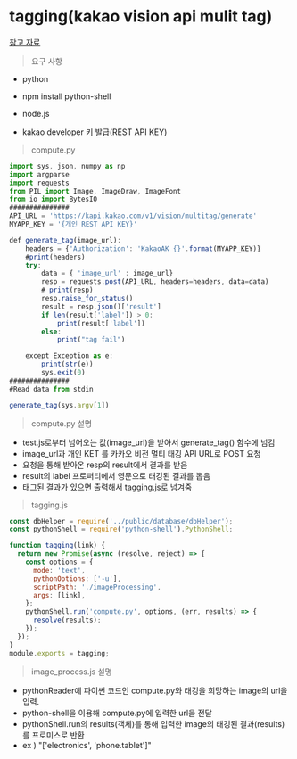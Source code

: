 
# tagging(kakao vision api mulit tag)

[참고 자료](https://developers.kakao.com/docs/latest/ko/vision/dev-guide#create-multi-tag)

> 요구 사항

- python

- npm install python-shell

- node.js

- kakao developer 키 발급(REST API KEY)



> compute.py

```jsx
import sys, json, numpy as np
import argparse
import requests
from PIL import Image, ImageDraw, ImageFont
from io import BytesIO
###############
API_URL = 'https://kapi.kakao.com/v1/vision/multitag/generate'
MYAPP_KEY = '{개인 REST API KEY}'

def generate_tag(image_url):
    headers = {'Authorization': 'KakaoAK {}'.format(MYAPP_KEY)}
    #print(headers)
    try:
        data = { 'image_url' : image_url}
        resp = requests.post(API_URL, headers=headers, data=data)
        # print(resp)
        resp.raise_for_status()
        result = resp.json()['result']
        if len(result['label']) > 0:
            print(result['label'])
        else:
            print("tag fail")

    except Exception as e:
        print(str(e))
        sys.exit(0)
###############
#Read data from stdin

generate_tag(sys.argv[1])
```



> compute.py 설명

- test.js로부터 넘어오는 값(image_url)을 받아서 generate_tag() 함수에 넘김
- image_url과 개인 KET  를 카카오 비전 멀티 태깅 API URL로 POST 요청
- 요청을 통해 받아온 resp의 result에서 결과를 받음
- result의 label 프로퍼티에서 영문으로 태깅된 결과를 뽑음 
- 태그된 결과가 있으면 출력해서 tagging.js로 넘겨줌



> tagging.js

```jsx
const dbHelper = require('../public/database/dbHelper');
const pythonShell = require('python-shell').PythonShell;

function tagging(link) {
  return new Promise(async (resolve, reject) => {
    const options = {
      mode: 'text',
      pythonOptions: ['-u'],
      scriptPath: './imageProcessing',
      args: [link],
    };
    pythonShell.run('compute.py', options, (err, results) => {
      resolve(results);
    });
  });
}
module.exports = tagging;
```



> image_process.js 설명

- pythonReader에 파이썬 코드인 compute.py와 태깅을 희망하는 image의 url을 입력.
- python-shell을 이용해 compute.py에 입력한 url을 전달
- pythonShell.run의 results(객체)를 통해 입력한 image의 태깅된 결과(results)를 프로미스로 반환 
- ex ) "['electronics', 'phone.tablet']"
